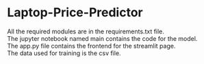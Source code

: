 # Laptop-Price-Predictor
All the required modules are in the requirements.txt file.<br>
The jupyter notebook named main contains the code for the model.<br>
The app.py file contains the frontend for the streamlit page.  
The data used for training is the csv file.  
